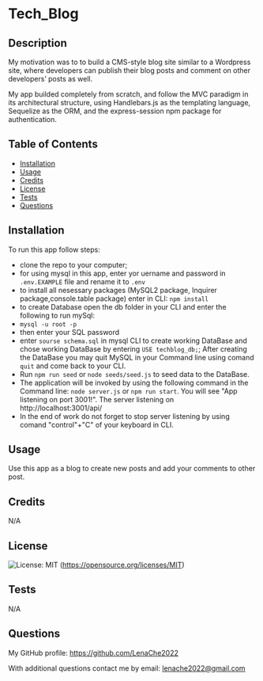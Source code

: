 # Tech_Blog

## Description

My motivation was to to build a CMS-style blog site similar to a Wordpress site, where developers can publish their blog posts and comment on other developers’ posts as well.

My app builded completely from scratch, and follow the MVC paradigm in its architectural structure, using Handlebars.js as the templating language, Sequelize as the ORM, and the express-session npm package for authentication.

## Table of Contents

- [Installation](#installation)
- [Usage](#usage)
- [Credits](#credits)
- [License](#license)
- [Tests](#tests)
- [Questions](#questions)

## Installation

To run this app follow steps:
* clone the repo to your computer;
* for using mysql in this app, enter yor uername and password in `.env.EXAMPLE` file and rename it to `.env`
* to install all nesessary packages (MySQL2 package, Inquirer package,console.table package) enter in CLI: `npm install`
* to create Database open the db folder in your CLI and enter the following to run mySql:
* `mysql -u root -p`
* then enter your SQL password
* enter `sourse schema.sql` in mysql CLI to create working DataBase and chose working DataBase by entering `USE techblog_db;`; After creating the DataBase you may quit MySQL in your Command line using comand `quit` and come back to your CLI.
* Run `npm run seed` or `node seeds/seed.js` to seed data to the DataBase.
* The application will be invoked by using the following command in the Command line: `node server.js` or `npm run start`. You will see "App listening on port 3001!". The server listening on http://localhost:3001/api/
* In the end of work do not forget to stop server listening by using comand "control"+"C" of your keyboard in CLI.

## Usage

Use this app as a blog to create new posts and add your comments to other post.


## Credits

N/A


## License
  
  ![License: MIT](https://img.shields.io/badge/License-MIT-yellow.svg)
  (https://opensource.org/licenses/MIT)

## Tests

N/A

## Questions

My GitHub profile: https://github.com/LenaChe2022

With additional questions contact me by email:
lenache2022@gmail.com
